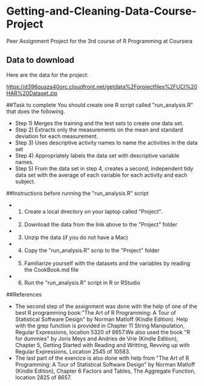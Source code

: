 Getting-and-Cleaning-Data-Course-Project
========================================

Peer Assignment Project for the 3rd course of R Programming at Coursera

## Data to download
Here are the data for the project: 

https://d396qusza40orc.cloudfront.net/getdata%2Fprojectfiles%2FUCI%20HAR%20Dataset.zip 

##Task to complete
You should create one R script called "run_analysis.R" that does the following. 
- Step 1) Merges the training and the test sets to create one data set.
- Step 2) Extracts only the measurements on the mean and standard deviation for each measurement. 
- Step 3) Uses descriptive activity names to name the activities in the data set
- Step 4) Appropriately labels the data set with descriptive variable names. 
- Step 5) From the data set in step 4, creates a second, independent tidy data set with the average of each variable for each activity and each subject.

##Instructions before running the "run_analysis.R" script
- 1) Create a local directory on your laptop called "Project".
- 2) Download the data from the link above to the "Project" folder
- 3) Unzip the data (if you do not have a Mac)
- 4) Copy the "run_analysis.R" scrip to the "Project" folder
- 5) Familiarize yourself with the datasets and the variables by reading the CookBook.md file
- 6) Run the "run_analysis.R" script in R or RStudio

##References
- The second step of the assignment was done with the help of one of the best R programming book:"The Art of R Programming: A Tour of Statistical Software Design" by Norman Matloff (Kindle Edition). Help with the grep function is provided in Chapter 11 String Manipulation, Regular Expressions, location 5320 of 8657.We also used the book "R for dummies" by Joris Meys and Andries de Vrie (Kindle Edition), Chapter 5, Getting Started with Reading and Writting, Revving up with Regular Expressions, Location 2545 of 10583. 
- The last part of the exercice is also done with help from "The Art of R Programming: A Tour of Statistical Software Design" by Norman Matloff (Kindle Edition), Chapter 6 Factors and Tables, The Aggregate Function, location 2825 of 8657.


